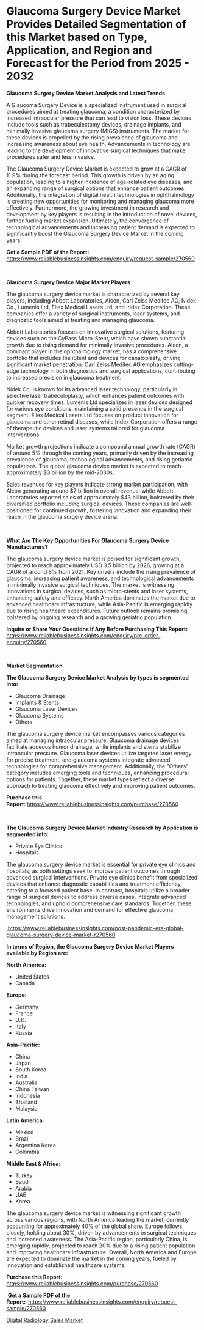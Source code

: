 <p><h1>Glaucoma Surgery Device Market Provides Detailed Segmentation of this Market based on Type, Application, and Region and Forecast for the Period from 2025 - 2032</h1></p><p><strong>Glaucoma Surgery Device Market Analysis and Latest Trends</strong></p>
<p><p>A Glaucoma Surgery Device is a specialized instrument used in surgical procedures aimed at treating glaucoma, a condition characterized by increased intraocular pressure that can lead to vision loss. These devices include tools such as trabeculectomy devices, drainage implants, and minimally invasive glaucoma surgery (MIGS) instruments. The market for these devices is propelled by the rising prevalence of glaucoma and increasing awareness about eye health. Advancements in technology are leading to the development of innovative surgical techniques that make procedures safer and less invasive.</p><p>The Glaucoma Surgery Device Market is expected to grow at a CAGR of 11.9% during the forecast period. This growth is driven by an aging population, leading to a higher incidence of age-related eye diseases, and an expanding range of surgical options that enhance patient outcomes. Additionally, the integration of digital health technologies in ophthalmology is creating new opportunities for monitoring and managing glaucoma more effectively. Furthermore, the growing investment in research and development by key players is resulting in the introduction of novel devices, further fueling market expansion. Ultimately, the convergence of technological advancements and increasing patient demand is expected to significantly boost the Glaucoma Surgery Device Market in the coming years.</p></p>
<p><strong>Get a Sample PDF of the Report:&nbsp;</strong> <a href="https://www.reliablebusinessinsights.com/enquiry/request-sample/270560?utm_campaign=2278&utm_medium=2&utm_source=Github&utm_content=ia&utm_term=30032025&utm_id=glaucoma-surgery-device">https://www.reliablebusinessinsights.com/enquiry/request-sample/270560</a></p>
<p>&nbsp;</p>
<p><strong>Glaucoma Surgery Device Major Market Players</strong></p>
<p><p>The glaucoma surgery device market is characterized by several key players, including Abbott Laboratories, Alcon, Carl Zeiss Meditec AG, Nidek Co., Lumenis Ltd, Ellex Medical Lasers Ltd, and Iridex Corporation. These companies offer a variety of surgical instruments, laser systems, and diagnostic tools aimed at treating and managing glaucoma.</p><p>Abbott Laboratories focuses on innovative surgical solutions, featuring devices such as the CyPass Micro-Stent, which have shown substantial growth due to rising demand for minimally invasive procedures. Alcon, a dominant player in the ophthalmology market, has a comprehensive portfolio that includes the iStent and devices for canaloplasty, driving significant market penetration. Carl Zeiss Meditec AG emphasizes cutting-edge technology in both diagnostics and surgical applications, contributing to increased precision in glaucoma treatment.</p><p>Nidek Co. is known for its advanced laser technology, particularly in selective laser trabeculoplasty, which enhances patient outcomes with quicker recovery times. Lumenis Ltd specializes in laser devices designed for various eye conditions, maintaining a solid presence in the surgical segment. Ellex Medical Lasers Ltd focuses on product innovation for glaucoma and other retinal diseases, while Iridex Corporation offers a range of therapeutic devices and laser systems tailored for glaucoma interventions.</p><p>Market growth projections indicate a compound annual growth rate (CAGR) of around 5% through the coming years, primarily driven by the increasing prevalence of glaucoma, technological advancements, and rising geriatric populations. The global glaucoma device market is expected to reach approximately $3 billion by the mid-2030s.</p><p>Sales revenues for key players indicate strong market participation, with Alcon generating around $7 billion in overall revenue, while Abbott Laboratories reported sales of approximately $43 billion, bolstered by their diversified portfolio including surgical devices. These companies are well-positioned for continued growth, fostering innovation and expanding their reach in the glaucoma surgery device arena.</p></p>
<p>&nbsp;</p>
<p><strong>What Are The Key Opportunities For Glaucoma Surgery Device Manufacturers?</strong></p>
<p><p>The glaucoma surgery device market is poised for significant growth, projected to reach approximately USD 3.5 billion by 2026, growing at a CAGR of around 8% from 2021. Key drivers include the rising prevalence of glaucoma, increasing patient awareness, and technological advancements in minimally invasive surgical techniques. The market is witnessing innovations in surgical devices, such as micro-stents and laser systems, enhancing safety and efficacy. North America dominates the market due to advanced healthcare infrastructure, while Asia-Pacific is emerging rapidly due to rising healthcare expenditures. Future outlook remains promising, bolstered by ongoing research and a growing geriatric population.</p></p>
<p><strong>Inquire or Share Your Questions If Any Before Purchasing This Report:</strong> <a href="https://www.reliablebusinessinsights.com/enquiry/pre-order-enquiry/270560?utm_campaign=2278&utm_medium=2&utm_source=Github&utm_content=ia&utm_term=30032025&utm_id=glaucoma-surgery-device">https://www.reliablebusinessinsights.com/enquiry/pre-order-enquiry/270560</a></p>
<p>&nbsp;</p>
<p><strong>Market Segmentation</strong></p>
<p><strong>The Glaucoma Surgery Device Market Analysis by types is segmented into:</strong></p>
<p><ul><li>Glaucoma Drainage</li><li>Implants & Stents</li><li>Glaucoma Laser Devices</li><li>Glaucoma Systems</li><li>Others</li></ul></p>
<p><p>The glaucoma surgery device market encompasses various categories aimed at managing intraocular pressure. Glaucoma drainage devices facilitate aqueous humor drainage, while implants and stents stabilize intraocular pressure. Glaucoma laser devices utilize targeted laser energy for precise treatment, and glaucoma systems integrate advanced technologies for comprehensive management. Additionally, the "Others" category includes emerging tools and techniques, enhancing procedural options for patients. Together, these market types reflect a diverse approach to treating glaucoma effectively and improving patient outcomes.</p></p>
<p><strong>Purchase this Report:&nbsp;</strong><a href="https://www.reliablebusinessinsights.com/purchase/270560?utm_campaign=2278&utm_medium=2&utm_source=Github&utm_content=ia&utm_term=30032025&utm_id=glaucoma-surgery-device">https://www.reliablebusinessinsights.com/purchase/270560</a></p>
<p>&nbsp;</p>
<p><strong>The Glaucoma Surgery Device Market Industry Research by Application is segmented into:</strong></p>
<p><ul><li>Private Eye Clinics</li><li>Hospitals</li></ul></p>
<p><p>The glaucoma surgery device market is essential for private eye clinics and hospitals, as both settings seek to improve patient outcomes through advanced surgical interventions. Private eye clinics benefit from specialized devices that enhance diagnostic capabilities and treatment efficiency, catering to a focused patient base. In contrast, hospitals utilize a broader range of surgical devices to address diverse cases, integrate advanced technologies, and uphold comprehensive care standards. Together, these environments drive innovation and demand for effective glaucoma management solutions.</p></p>
<p><a href="https://www.reliablebusinessinsights.com/post-pandemic-era-global-glaucoma-surgery-device-market-r270560?utm_campaign=2278&utm_medium=2&utm_source=Github&utm_content=ia&utm_term=30032025&utm_id=glaucoma-surgery-device">&nbsp;https://www.reliablebusinessinsights.com/post-pandemic-era-global-glaucoma-surgery-device-market-r270560</a></p>
<p><strong>In terms of Region, the Glaucoma Surgery Device Market Players available by Region are:</strong></p>
<p>
    <p> <strong> North America: </strong>
        <ul>
            <li>United States</li>
            <li>Canada</li>
        </ul>
        </p> 
    <p> <strong> Europe: </strong>
        <ul>
            <li>Germany</li>
            <li>France</li>
            <li>U.K.</li>
            <li>Italy</li>
            <li>Russia</li>
        </ul>
        </p> 
    <p> <strong> Asia-Pacific: </strong>
        <ul>
            <li>China</li>
            <li>Japan</li>
            <li>South Korea</li>
            <li>India</li>
            <li>Australia</li>
            <li>China Taiwan</li>
            <li>Indonesia</li>
            <li>Thailand</li>
            <li>Malaysia</li>
        </ul>
        </p> 
    <p> <strong> Latin America: </strong>
        <ul>
            <li>Mexico</li>
            <li>Brazil</li>
            <li>Argentina Korea</li>
            <li>Colombia</li>
        </ul>
        </p> 
    <p> <strong> Middle East & Africa: </strong>
        <ul>
            <li>Turkey</li>
            <li>Saudi</li>
            <li>Arabia</li>
            <li>UAE</li>
            <li>Korea</li>
        </ul>
    </p>
    </p>
<p><p>The glaucoma surgery device market is witnessing significant growth across various regions, with North America leading the market, currently accounting for approximately 40% of the global share. Europe follows closely, holding about 30%, driven by advancements in surgical techniques and increased awareness. The Asia-Pacific region, particularly China, is emerging rapidly, projected to reach 20% due to a rising patient population and improving healthcare infrastructure. Overall, North America and Europe are expected to dominate the market in the coming years, fueled by innovation and established healthcare systems.</p></p>
<p><strong>Purchase this Report: </strong><a href="https://www.reliablebusinessinsights.com/purchase/270560?utm_campaign=2278&utm_medium=2&utm_source=Github&utm_content=ia&utm_term=30032025&utm_id=glaucoma-surgery-device">https://www.reliablebusinessinsights.com/purchase/270560</a></p>
<p>&nbsp;<strong>Get a Sample PDF of the Report:&nbsp;&nbsp;</strong><a href="https://www.reliablebusinessinsights.com/enquiry/request-sample/270560?utm_campaign=2278&utm_medium=2&utm_source=Github&utm_content=ia&utm_term=30032025&utm_id=glaucoma-surgery-device">https://www.reliablebusinessinsights.com/enquiry/request-sample/270560</a></p>
<p><strong></strong></p>
<p><p><a href="https://github.com/sca704osol/Market-Research-Report-List-1/blob/main/digital-radiology-sales-market.md?utm_campaign=2278&utm_medium=2&utm_source=Github&utm_content=ia&utm_term=30032025&utm_id=glaucoma-surgery-device">Digital Radiology Sales Market</a></p></p>
